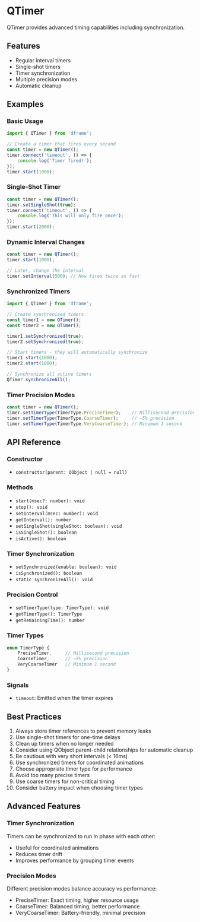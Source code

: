 # QTimer

QTimer provides advanced timing capabilities including synchronization.

## Features

- Regular interval timers
- Single-shot timers
- Timer synchronization
- Multiple precision modes
- Automatic cleanup

## Examples

### Basic Usage

```typescript
import { QTimer } from 'dframe';

// Create a timer that fires every second
const timer = new QTimer();
timer.connect('timeout', () => {
    console.log('Timer fired!');
});
timer.start(1000);
```

### Single-Shot Timer

```typescript
const timer = new QTimer();
timer.setSingleShot(true);
timer.connect('timeout', () => {
    console.log('This will only fire once');
});
timer.start(2000);
```

### Dynamic Interval Changes

```typescript
const timer = new QTimer();
timer.start(1000);

// Later, change the interval
timer.setInterval(500); // Now fires twice as fast
```

### Synchronized Timers

```typescript
import { QTimer } from 'dframe';

// Create synchronized timers
const timer1 = new QTimer();
const timer2 = new QTimer();

timer1.setSynchronized(true);
timer2.setSynchronized(true);

// Start timers - they will automatically synchronize
timer1.start(1000);
timer2.start(1000);

// Synchronize all active timers
QTimer.synchronizeAll();
```

### Timer Precision Modes

```typescript
const timer = new QTimer();
timer.setTimerType(TimerType.PreciseTimer);    // Millisecond precision
timer.setTimerType(TimerType.CoarseTimer);     // ~5% precision
timer.setTimerType(TimerType.VeryCoarseTimer); // Minimum 1 second
```

## API Reference

### Constructor
- `constructor(parent: QObject | null = null)`

### Methods
- `start(msec?: number): void`
- `stop(): void`
- `setInterval(msec: number): void`
- `getInterval(): number`
- `setSingleShot(singleShot: boolean): void`
- `isSingleShot(): boolean`
- `isActive(): boolean`

### Timer Synchronization
- `setSynchronized(enable: boolean): void`
- `isSynchronized(): boolean`
- `static synchronizeAll(): void`

### Precision Control
- `setTimerType(type: TimerType): void`
- `getTimerType(): TimerType`
- `getRemainingTime(): number`

### Timer Types
```typescript
enum TimerType {
    PreciseTimer,     // Millisecond precision
    CoarseTimer,      // ~5% precision
    VeryCoarseTimer   // Minimum 1 second
}
```

### Signals
- `timeout`: Emitted when the timer expires

## Best Practices

1. Always store timer references to prevent memory leaks
2. Use single-shot timers for one-time delays
3. Clean up timers when no longer needed
4. Consider using QObject parent-child relationships for automatic cleanup
5. Be cautious with very short intervals (< 16ms)
6. Use synchronized timers for coordinated animations
7. Choose appropriate timer type for performance
8. Avoid too many precise timers
9. Use coarse timers for non-critical timing
10. Consider battery impact when choosing timer types

## Advanced Features

### Timer Synchronization
Timers can be synchronized to run in phase with each other:
- Useful for coordinated animations
- Reduces timer drift
- Improves performance by grouping timer events

### Precision Modes
Different precision modes balance accuracy vs performance:
- PreciseTimer: Exact timing, higher resource usage
- CoarseTimer: Balanced timing, better performance
- VeryCoarseTimer: Battery-friendly, minimal precision
